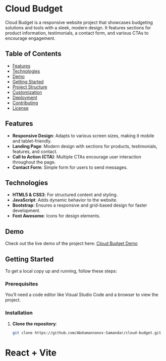 # Cloud Budget

Cloud Budget is a responsive website project that showcases budgeting solutions and tools with a sleek, modern design. It features sections for product information, testimonials, a contact form, and various CTAs to encourage engagement. 

## Table of Contents

- [Features](#features)
- [Technologies](#technologies)
- [Demo](#demo)
- [Getting Started](#getting-started)
- [Project Structure](#project-structure)
- [Customization](#customization)
- [Deployment](#deployment)
- [Contributing](#contributing)
- [License](#license)

## Features

- **Responsive Design**: Adapts to various screen sizes, making it mobile and tablet-friendly.
- **Landing Page**: Modern design with sections for products, testimonials, features, and contact.
- **Call to Action (CTA)**: Multiple CTAs encourage user interaction throughout the page.
- **Contact Form**: Simple form for users to send messages.

## Technologies

- **HTML5 & CSS3**: For structured content and styling.
- **JavaScript**: Adds dynamic behavior to the website.
- **Bootstrap**: Ensures a responsive and grid-based design for faster development.
- **Font Awesome**: Icons for design elements.
  
## Demo

Check out the live demo of the project here: [Cloud Budget Demo](https://abdumannonov-samandar.github.io/cloud-budget/)

## Getting Started

To get a local copy up and running, follow these steps:

### Prerequisites

You’ll need a code editor like Visual Studio Code and a browser to view the project.

### Installation

1. **Clone the repository**:
   ```bash
   git clone https://github.com/Abdumannonov-Samandar/cloud-budget.git
# React + Vite
